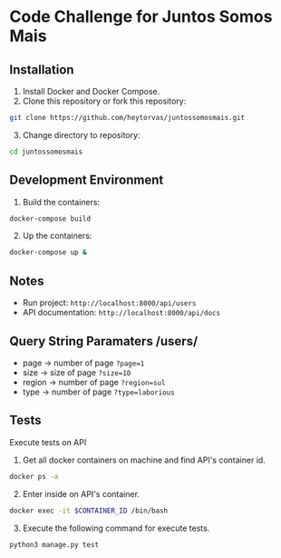 # Code Challenge for Juntos Somos Mais

## Installation
1. Install Docker and Docker Compose.
2. Clone this repository or fork this repository:
```bash
git clone https://github.com/heytorvas/juntossomosmais.git
```
3. Change directory to repository:
```bash
cd juntossomosmais
```

## Development Environment
1. Build the containers:
```bash
docker-compose build
```
2. Up the containers:
```bash
docker-compose up &
```

## Notes
* Run project: ```http://localhost:8000/api/users```
* API documentation: ```http://localhost:8000/api/docs```

## Query String Paramaters /users/
* page -> number of page ```?page=1```
* size -> size of page ```?size=10```
* region -> number of page ```?region=sul```
* type -> number of page ```?type=laborious```

## Tests
Execute tests on API

1. Get all docker containers on machine and find API's container id.
```bash
docker ps -a
```
2. Enter inside on API's container.
```bash
docker exec -it $CONTAINER_ID /bin/bash
```
3. Execute the following command for execute tests.
```bash
python3 manage.py test
```